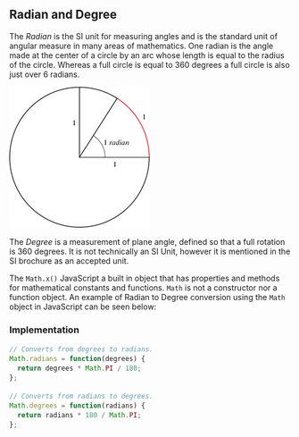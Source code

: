 ## Radian and Degree 
The *Radian* is the SI unit for measuring angles and is the standard unit of angular measure in many areas of mathematics. One radian is the angle made at the center of a circle by an arc whose length is equal to the radius of the circle. Whereas a full circle is equal to 360 degrees a full circle is also just over 6 radians. 

![Diagram 1](https://github.com/Jzbonner/ProgrammingConcepts/blob/master/img-media/radian.png?raw=true)

The *Degree* is a measurement of plane angle, defined so that a full rotation is 360 degrees. It is not technically an SI Unit, however it is mentioned in the SI brochure as an accepted unit. 

The `Math.x()`  JavaScript a built in object that has properties and methods for mathematical constants and functions. `Math` is not a constructor nor a function object. An example of Radian to Degree conversion using the `Math` object in JavaScript can be seen below: 

### Implementation 
```javascript 
// Converts from degrees to radians.
Math.radians = function(degrees) {
  return degrees * Math.PI / 180;
};
 
// Converts from radians to degrees.
Math.degrees = function(radians) {
  return radians * 180 / Math.PI;
};
 
```
